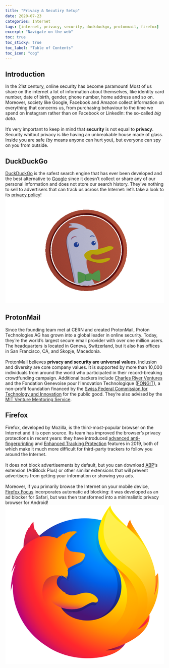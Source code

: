 ```yaml
---
title: "Privacy & Secutiry Setup"
date: 2020-07-23
categories: Internet
tags: [internet, privacy, security, duckduckgo, protonmail, firefox]
excerpt: "Navigate on the web"
toc: true
toc_sticky: true
toc_label: "Table of Contents"
toc_icon: "cog"
---
```


## Introduction
In the 21st century, online security has become paramount! Most of us share on the internet a lot of information about themselves, like identity card number, date of birth, gender, phone number, home address and so on. Moreover, society like Google, Facebook and Amazon collect information on everything that concerns us, from purchasing behaviour to the time we spend on Instagram rather than on Facebook or LinkedIn: the so-called *big data*.<br><br>
It’s very important to keep in mind that **security** is not equal to **privacy**. Security whitout privacy is like having an unbreakable house made of glass. Inside you are safe (by means anyone can hurt you), but everyone can spy on you from outside.

## DuckDuckGo
[DuckDuckGo](https://duckduckgo.com) is the safest search engine that has ever been developed and the best alternative to [Google](https://google.com) since it doesn’t collect or share any of our personal information and does not store our search history. They’ve nothing to sell to advertisers that can track us across the Internet: let’s take a look to its [privacy policy](https://duckduckgo.com/privacy)!
![DuckDuckGo Logo](/assets/images/posts/privacy_and_security/duck_transparent.gif)

## ProtonMail
Since the founding team met at CERN and created ProtonMail, Proton Technologies AG has grown into a global leader in online security. Today, they’re the world’s largest secure email provider with over one million users. The headquarters is located in Geneva, Switzerland, but it also has offices in San Francisco, CA, and Skopje, Macedonia.<br><br>
ProtonMail believes **privacy and security are universal values**. Inclusion and diversity are core company values. It is supported by more than 10,000 individuals from around the world who participated in their record-breaking crowdfunding campaign. Additional backers include [Charles River Ventures](https://www.crv.com/) and the Fondation Genevoise pour l’Innovation Technologique ([FONGIT](https://www.fongit.ch/)), a non-profit foundation financed by the [Swiss Federal Commission for Technology and Innovation](https://www.innosuisse.ch/inno/de/home.html) for the public good. They’re also advised by the [MIT Venture Mentoring Service](https://vms.mit.edu/).

## Firefox
Firefox, developed by Mozilla, is the third-most-popular browser on the Internet and it is open source. Its team has improved the browser’s privacy protections in recent years: they have introduced [advanced anti-fingerprinting](https://blog.mozilla.org/firefox/how-to-block-fingerprinting-with-firefox/) and [Enhanced Tracking Protection](https://blog.mozilla.org/firefox/control-trackers-with-firefox/) features in 2019, both of which make it much more difficult for third-party trackers to follow you around the Internet.<br><br>
It does not block advertisements by default, but you can download [ABP](https://adblockplus.org/)‘s extension (AdBlock Plus) or other similar extensions that will prevent advertisers from getting your information or showing you ads.<br><br>
Moreover, if you primarily browse the Internet on your mobile device, [Firefox Focus](https://www.mozilla.org/en-US/firefox/mobile/#focus) incorporates automatic ad blocking: it was developed as an ad blocker for Safari, but was then transformed into a minimalistic privacy browser for Android!
![Mozzilla Firefox Logo](/assets/images/posts/privacy_and_security/1000px-firefox_logo_2017.png)